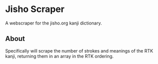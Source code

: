 # Jisho Scraper

A webscraper for the jisho.org kanji dictionary.

## About

Specifically will scrape the number of strokes and meanings of the RTK kanji, returning them in an array in the RTK ordering.
